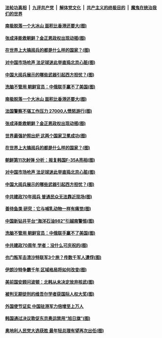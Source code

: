 ####  [法轮功真相](../../../../basic/blob/master/README.md?t=10030539) &nbsp;|&nbsp; [九评共产党](../../../../9ping.md/blob/master/README.md?t=10030539) &nbsp;|&nbsp; [解体党文化](../../../../jtdwh.md/blob/master/README.md?t=10030539)  &nbsp;|&nbsp; [共产主义的终极目的](../../../../gczydzjmd.md/blob/master/README.md?t=10030539) &nbsp;|&nbsp; [魔鬼在统治我们的世界](../../../../mgztzwmdsj.md/blob/master/README.md?t=10030539) 

#### [南极脱落一个大冰山 面积比香港还要大(图)](../pages/p9/909262.md?t=10030539) 

#### [张成泽能救朝鲜？金正恩政权出现动摇(图)](../pages/p9/909206.md?t=10030539) 

#### [在世界上大搞阅兵的都是什么样的国家？(图)](../pages/p9/909160.md?t=10030539) 

#### [对中国市场呛声 法足球迷此举直捣北京心脏(图)](../pages/p9/909114.md?t=10030539) 

#### [中国大阅兵展示的哪些武器引起西方担忧？(图)](../pages/p9/909155.md?t=10030539) 

#### [洗脑不管用 朝鲜官员：中俄联手赢不了美国(图)](../pages/p9/908997.md?t=10030539) 

#### [南极脱落一个大冰山 面积比香港还要大(图)](../pages/p9/909262.md?t=10030539) 

#### [法国警察不堪工作压力 27000人愤怒游行(图)](../pages/p9/909259.md?t=10030539) 

#### [张成泽能救朝鲜？金正恩政权出现动摇(图)](../pages/p9/909206.md?t=10030539) 

#### [世界最强护照出炉 这两个国家卫冕成功(图)](../pages/p9/909199.md?t=10030539) 

#### [在世界上大搞阅兵的都是什么样的国家？(图)](../pages/p9/909160.md?t=10030539) 

#### [朝鲜第11次射弹 分析：报复韩国F-35A亮相(图)](../pages/p9/909187.md?t=10030539) 

#### [对中国市场呛声 法足球迷此举直捣北京心脏(图)](../pages/p9/909114.md?t=10030539) 

#### [中国大阅兵展示的哪些武器引起西方担忧？(图)](../pages/p9/909155.md?t=10030539) 

#### [中共建政70年阅兵 普通民众无法靠近现场(图)](../pages/p9/909154.md?t=10030539) 

#### [善待鱼类 研究：它与哺乳动物一样有痛觉(图)](../pages/p9/909099.md?t=10030539) 

#### [中国新钻井平台“海洋石油982”引越南警惕(图)](../pages/p9/909152.md?t=10030539) 

#### [洗脑不管用 朝鲜官员：中俄联手赢不了美国(图)](../pages/p9/908997.md?t=10030539) 

#### [中共建政70周年 学者：没什么可庆祝的(图)](../pages/p9/909065.md?t=10030539) 

#### [也门叛军击溃沙特联军3个旅？传数千军人遭俘(图)](../pages/p9/908995.md?t=10030539) 

#### [伊朗沙特争霸千年 区域格局将如何改变(图)](../pages/p9/909055.md?t=10030539) 

#### [美前国安顾问波顿：北韩从未决定放弃核武(图)](../pages/p9/909053.md?t=10030539) 

#### [被判无期徒刑的维吾尔学者获国际人权大奖(图)](../pages/p9/909052.md?t=10030539) 

#### [外国使节证实 中国驻港军力倍增至上万人](../pages/p9/909026.md?t=10030539) 

#### [韩国通过决议敦促东京奥运禁用“旭日旗”(图)](../pages/p9/909022.md?t=10030539) 

#### [奥地利人民党大选获胜 最年轻总理有望再次出任(图)](../pages/p9/909021.md?t=10030539) 

